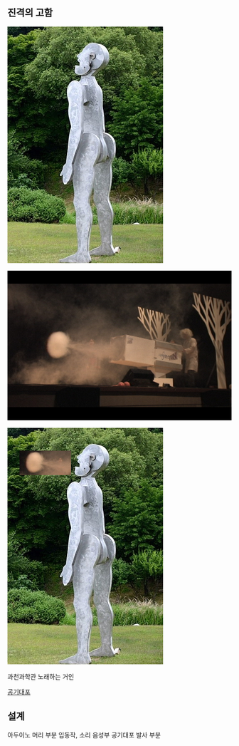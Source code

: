 
## 진격의 고함
![](/doc/apk/shout/sing.jpg)

![](/doc/apk/shout/dp.jpg)

![](/doc/apk/shout/dp_song.jpg)

과천과학관 노래하는 거인

[공기대포](http://cool7380.blog.me/100122598965)

## 설계
아두이노 머리 부분 입동작, 소리 음성부
공기대포 발사 부분
